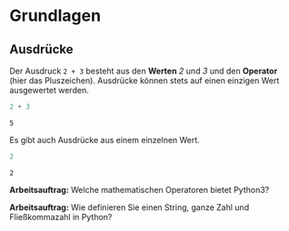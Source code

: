 
# Grundlagen

## Ausdrücke

Der Ausdruck `2 + 3` besteht aus den __Werten__ *2* und *3* und den __Operator__ (hier das Pluszeichen). Ausdrücke können stets auf einen einzigen Wert ausgewertet werden.


```python
2 + 3
```




    5



Es gibt auch Ausdrücke aus einem einzelnen Wert.


```python
2
```




    2



__Arbeitsauftrag:__ Welche mathematischen Operatoren bietet Python3?

__Arbeitsauftrag:__ Wie definieren Sie einen String, ganze Zahl und Fließkommazahl in Python?

